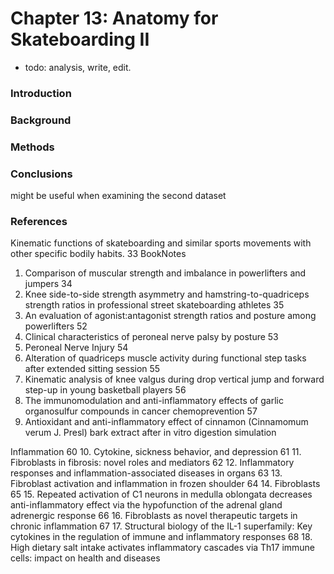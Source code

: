 # Chapter 13: Anatomy for Skateboarding II

- todo: analysis, write, edit.

### Introduction

### Background

### Methods

### Conclusions

might be useful when examining the second dataset

### References

Kinematic functions of skateboarding and similar sports movements with other specific bodily habits.
33 BookNotes
1. Comparison of muscular strength and imbalance in powerlifters and jumpers
34
2. Knee side-to-side strength asymmetry and hamstring-to-quadriceps strength ratios in professional street skateboarding athletes
35
3. An evaluation of agonist:antagonist strength ratios and posture among powerlifters
52
4. Clinical characteristics of peroneal nerve palsy by posture
53
5. Peroneal Nerve Injury
54
6. Alteration of quadriceps muscle activity during functional step tasks after extended sitting session
55
7. Kinematic analysis of knee valgus during drop vertical jump and forward step-up in young basketball players
56
8. The immunomodulation and anti-inflammatory effects of garlic organosulfur compounds in cancer chemoprevention
57
9. Antioxidant and anti-inflammatory effect of cinnamon (Cinnamomum verum J. Presl) bark extract after in vitro digestion simulation

Inflammation
60
10. Cytokine, sickness behavior, and depression
61
11. Fibroblasts in fibrosis: novel roles and mediators
62
12. Inflammatory responses and inflammation-associated diseases in organs
63
13. Fibroblast activation and inflammation in frozen shoulder
64
14. Fibroblasts
65
15. Repeated activation of C1 neurons in medulla oblongata decreases anti-inflammatory effect via the hypofunction of the adrenal gland adrenergic response
66
16. Fibroblasts as novel therapeutic targets in chronic inflammation
67
17. Structural biology of the IL-1 superfamily: Key cytokines in the regulation of immune and inflammatory responses
68
18. High dietary salt intake activates inflammatory cascades via Th17 immune cells: impact on health and diseases
